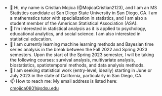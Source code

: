 - 👋 Hi, my name is Cristian Mojica (@MojicaCristian2123), and I am an MS Statistics candidate at San Diego State University in San Diego, CA. I am a mathematics tutor with specialization in statistics, and I am also a student member of the American Statistical Association (ASA).
- 👀 I’m interested in statistical analysis as it is applied to psychology, educational analytics, and social science. I am also interested in statistical education.
- 🌱 I am currently learning machine learning methods and Bayesian time series analysis in the break between the Fall 2022 and Spring 2023 semesters.
      Upon the start of the Spring 2023 semester, I will be taking the following courses: survival analysis, multivariate analysis, biostatistics, spatiotemporal methods, and data analysis methods.
- 💞️ I am seeking statistical work (entry-level, ideally) starting in June or July 2023 in the state of California, particularly in San Diego, CA.
- 📫 How to reach me: My email address is listed here: cmojica0801@sdsu.edu

<!---
MojicaCristian2123/MojicaCristian2123 is a ✨ special ✨ repository because its `README.md` (this file) appears on your GitHub profile.
You can click the Preview link to take a look at your changes.
--->
